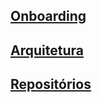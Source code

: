 ## [Onboarding](/documentation/onboarding)
## [Arquitetura](/documentation/architecture)
## [Repositórios](/documentation/repositories)